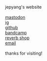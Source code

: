 jepyang's website<br>
<br>
<a rel="me" href="https://wandering.shop/@jepyang">mastodon</a><br>
<a href="https://www.instagram.com/jepyangmusic">ig</a><br>
<a href="https://github.com/jepyang">github</a><br>
<a href="https://jepyang.bandcamp.com">bandcamp</a><br>
<a href="https://reverb.com/shop/jepyang-synth-diy">reverb shop</a><br>
<a href="mailto:jepyang@jepyang.com">email</a><br>
<br>
thanks for visiting!
